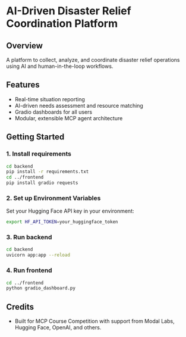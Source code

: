 # AI-Driven Disaster Relief Coordination Platform

## Overview

A platform to collect, analyze, and coordinate disaster relief operations using AI and human-in-the-loop workflows.

## Features

- Real-time situation reporting
- AI-driven needs assessment and resource matching
- Gradio dashboards for all users
- Modular, extensible MCP agent architecture

## Getting Started

### 1. Install requirements

```bash
cd backend
pip install -r requirements.txt
cd ../frontend
pip install gradio requests
```

### 2. Set up Environment Variables

Set your Hugging Face API key in your environment:

```bash
export HF_API_TOKEN=your_huggingface_token
```

### 3. Run backend

```bash
cd backend
uvicorn app:app --reload
```

### 4. Run frontend

```bash
cd ../frontend
python gradio_dashboard.py
```

## Credits

- Built for MCP Course Competition with support from Modal Labs, Hugging Face, OpenAI, and others.